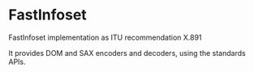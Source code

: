 FastInfoset
===========

FastInfoset implementation as ITU recommendation X.891

It provides DOM and SAX encoders and decoders, using the standards APIs.
